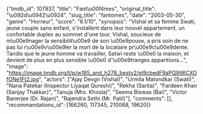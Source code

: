 {"tmdb_id": 107937, "title": "Fant\u00f4mes", "original_title": "\u092d\u0942\u0924", "slug_title": "fantomes", "date": "2003-05-30", "genre": "Horreur", "score": "6.1/10", "synopsis": "Vishal et sa femme Swati, jeune couple sans enfant, s'installent dans leur nouvel appartement, un confortable duplex au sommet d'une tour. Vishal, soucieux de m\u00e9nager la sensibilit\u00e9 de son \u00e9pouse, a pris soin de ne pas lui r\u00e9v\u00e9ler la mort de la locataire pr\u00e9c\u00e9dente. Tandis que le jeune homme va travailler, Satwi reste \u00e0 la maison, et devient de plus en plus sensible \u00e0 d'\u00e9tranges apparitions...", "image": "https://image.tmdb.org/t/p/w185_and_h278_bestv2/eI9cbedF9aPQ9tl6CXOfONe1Ft2.jpg", "actors": ["Ajay Devgn (Vishal)", "Urmila Matondkar (Swati)", "Nana Patekar (Inspector Liyaqat Qureshi)", "Rekha (Sarita)", "Fardeen Khan (Sanjay Thakkar)", "Tanuja (Mrs. Khosla)", "Seema Biswas (Bai)", "Victor Banerjee (Dr. Rajan)", "Rajendra Sethi (Mr. Patil)"], "comments": [], "recommandations_id": [166260, 117345, 210068, 19620]}